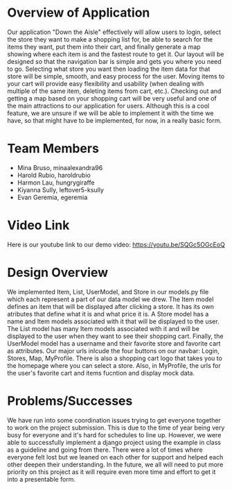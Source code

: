 # Overview of Application
Our application "Down the Aisle" effectively will allow users to login, select the store they want to make a shopping list for, be able to search for the items they want, put them into their cart, and finally generate a map showing where each item is and the fastest route to get it. Our layout will be designed so that the navigation bar is simple and gets you where you need to go. Selecting what store you want then loading the item data for that store will be simple, smooth, and easy process for the user. Moving items to your cart will provide easy flexibility and usability (when dealing with multiple of the same item, deleting items from cart, etc.). Checking out and getting a map based on your shopping cart will be very useful and one of the main attractions to our application for users. Although this is a cool feature, we are unsure if we will be able to implement it with the time we have, so that might have to be implemented, for now, in a really basic form.

# Team Members
* Mina Bruso, minaalexandra96
* Harold Rubio, haroldrubio
* Harmon Lau, hungrygiraffe
* Kiyanna Sully, leftover5-ksully
* Evan Geremia, egeremia


# Video Link
Here is our youtube link to our demo video: https://youtu.be/SQGc5OGcEoQ

# Design Overview
We implemented Item, List, UserModel, and Store in our models.py file which each represent a part of our data model we drew. The Item model defines an item that will be displayed after clicking a store. It has its own atributes that define what it is and what price it is. A Store model has a name and Item models associated with it that will be displayed to the user. The List model has many Item models associated with it and will be displayed to the user when they want to see their shopping cart. Finally, the UserModel model has a username and their favorite store and favorite cart as attributes. Our major urls inlcude the four buttons on our navbar: Login, Stores, Map, MyProfile. There is also a shopping cart logo that takes you to the homepage where you can select a store. Also, in MyProfile, the urls for the user's favorite cart and items fucntion and display mock data.

# Problems/Successes
We have run into some coordination issues trying to get everyone together to work on the project submission. This is due to the time of year being very busy for everyone and it's hard for schedules to line up. However, we were able to successfully implement a django project using the example in class as a guideline and going from there. There were a lot of times where everyone felt lost but we leaned on each other for support and helped each other deepen their understanding. In the future, we all will need to put more priority on this project as it will require even more time and effort to get it into a presentable form.
